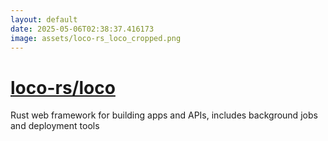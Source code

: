 ```yaml
---
layout: default
date: 2025-05-06T02:38:37.416173
image: assets/loco-rs_loco_cropped.png
---
```


# [loco-rs/loco](https://github.com/loco-rs/loco)

Rust web framework for building apps and APIs, includes background jobs and deployment tools
